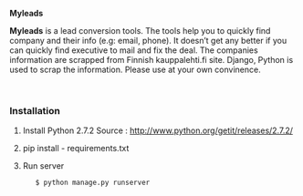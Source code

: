 **Myleads**

**Myleads** is a lead conversion tools. The tools help you to quickly find
company and their info (e.g: email, phone). It doesn’t get any better if you can
quickly find executive to mail and fix the deal. The companies information are
scrapped from Finnish kauppalehti.fi site. Django, Python is used to scrap the
information. Please use at your own convinence.

 

### **Installation**

1.  Install Python 2.7.2 Source : <http://www.python.org/getit/releases/2.7.2/>

2.  pip install - requirements.txt

3.  Run server

    ~~~~~~~~~~~~~~~~~~~~~~~~~~~~~~~~~~~~~~~~~~~~~~~~~~~~~~~~~~~~~~~~~~~~~~~~~~~~
       $ python manage.py runserver
    ~~~~~~~~~~~~~~~~~~~~~~~~~~~~~~~~~~~~~~~~~~~~~~~~~~~~~~~~~~~~~~~~~~~~~~~~~~~~

 

